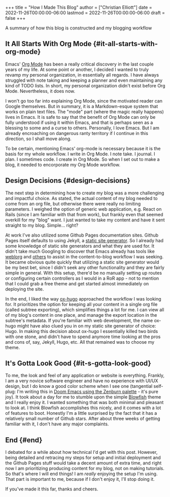 +++
title = "How I Made This Blog"
author = ["Christian Elliott"]
date = 2022-11-26T00:00:00-06:00
lastmod = 2022-11-26T00:00:00-06:00
draft = false
+++

A summary of how this blog is constructed and my blogging workflow


## It All Starts With Org Mode {#it-all-starts-with-org-mode}

Emacs' [Org Mode](https://orgmode.org/) has been a really critical discovery in the last couple years of
my life. At some point or another, I decided I wanted to truly revamp my
personal organization, in essentially all regards. I have always struggled with
note taking and keeping a planner and even maintaining any kind of TODO lists.
In short, my personal organization didn't exist before Org Mode. Nevertheless,
it does now.

I won't go too far into explaining Org Mode, since the motivated reader can
Google themselves. But in summary, it is a Markdown-esque system that works on
plain text files. The "mode" part (where the magic really happens) lives in
Emacs. It is safe to say that the benefit of Org Mode can only be fully
understood if using it within Emacs, and that is perhaps seen as a blessing to
some and a curse to others. Personally, I love Emacs. But I am already
encroaching on dangerous ranty territory if I continue in this direction, so I
shall move along.

To be certain, mentioning Emacs' org-mode is necessary because it is the basis
for my whole workflow. I write in Org Mode. I note take. I journal. I plan. I
sometimes code. I create in Org Mode. So when I set out to make a blog, it
needed to encorporate my Org Mode workflow.


## Design Decisions {#design-decisions}

The next step in determining how to create my blog was a more challenging
and impactful choice. As stated, the actual content of my blog needed to come
from an org file, but otherwise there were really no limiting parameters. I
weighed the option of generic web application, e.g. React on Rails (since I am
familiar with that from work), but frankly even that seemed overkill for my
"blog" want. I just wanted to take my content and have it sent straight to my
blog. Simple... right?

At work I've also utilized some Github Pages documentation sites. Github Pages
itself defaults to using Jekyll, a [static site generator](https://en.wikipedia.org/wiki/Static_site_generator). So I already had some
knowledge of static site generators and what they are used for. It didn't take
much Googling to discover that Emacs already has tools like [weblorg](https://emacs.love/weblorg/) and [others](https://orgmode.org/worg/org-blog-wiki.html)
to assist in the content-to-blog workflow I was seeking. It became obvious quite
quickly that utilizing a static site generator would be my best bet, since I
didn't seek any other functionality and they are fairly simple in general. With
this setup, there'd be no manually setting up routes or configuring certain
controllers as I would in a RoR app - not to mention that I could grab a free
theme and get started almost immediately on deploying the site.

In the end, I liked the way [ox-hugo](https://ox-hugo.scripter.co/) approached the workflow I was looking for.
It prioritizes the option for keeping all your content in a single org file
(called subtree exporting), which simplifies things a lot for me. I can view all
of my blog's content in one place, and manage the export location in the
subtree's metadata. If you're familiar with web development, the name ox-hugo
might have also clued you in on my static site generator of choice: Hugo. In
making this decision about ox-hugo I essentially killed two birds with one
stone, and didn't have to spend anymore time looking at the pros and cons of,
say, Jekyll, Hugo, etc. All that remained was to choose my theme.


## It's Gotta Look Good {#it-s-gotta-look-good}

To me, the look and feel of any application or website is everything. Frankly, I
am a very novice software engineer and have no experience with UI/UX design, but
I do know a good color scheme when I see one (tangential self-plug: I'm writing
this in [Doom Emacs using the Zenburn palette](/img/how-i-make-this-blog/doom-emacs-zenburn.png) - it's pure joy). It took about a
day for me to stumble upon the simple [Blowfish](https://github.com/nunocoracao/blowfish) theme and I really enjoy it. I
wanted something that was both minimal and pleasant to look at. I think Blowfish
accomplishes this nicely, and it comes with a lot of features to boot. Honestly
I'm a little surprised by the fact that it has a relatively small number of
Github stars. After about three weeks of getting familiar with it, I don't have
any major complaints.


## End {#end}

I debated for a while about how technical I'd get with this post. However, being
detailed and retracing my steps for setup and initial deployment and the Github
Pages stuff would take a decent amount of extra time, and right now I am
prioritizing producing content for my blog, not on making tutorials. So that's
where I will end things! I am _really_ enjoying the setup I'm using. That part
is important to me, because if I don't enjoy it, I'll stop doing it.

If you've made it this far, thanks and cheers.
